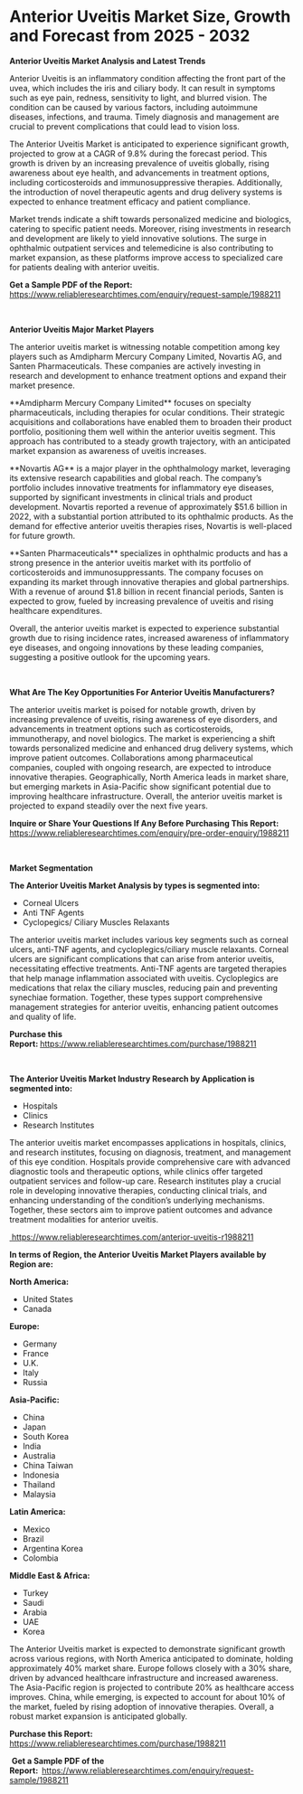 <p><h1>Anterior Uveitis Market Size, Growth and Forecast from 2025 - 2032</h1></p><p><strong>Anterior Uveitis Market Analysis and Latest Trends</strong></p>
<p><p>Anterior Uveitis is an inflammatory condition affecting the front part of the uvea, which includes the iris and ciliary body. It can result in symptoms such as eye pain, redness, sensitivity to light, and blurred vision. The condition can be caused by various factors, including autoimmune diseases, infections, and trauma. Timely diagnosis and management are crucial to prevent complications that could lead to vision loss.</p><p>The Anterior Uveitis Market is anticipated to experience significant growth, projected to grow at a CAGR of 9.8% during the forecast period. This growth is driven by an increasing prevalence of uveitis globally, rising awareness about eye health, and advancements in treatment options, including corticosteroids and immunosuppressive therapies. Additionally, the introduction of novel therapeutic agents and drug delivery systems is expected to enhance treatment efficacy and patient compliance.</p><p>Market trends indicate a shift towards personalized medicine and biologics, catering to specific patient needs. Moreover, rising investments in research and development are likely to yield innovative solutions. The surge in ophthalmic outpatient services and telemedicine is also contributing to market expansion, as these platforms improve access to specialized care for patients dealing with anterior uveitis.</p></p>
<p><strong>Get a Sample PDF of the Report:&nbsp;</strong> <a href="https://www.reliableresearchtimes.com/enquiry/request-sample/1988211?utm_campaign=3026&utm_medium=2&utm_source=Github&utm_content=ia&utm_term=19042025&utm_id=anterior-uveitis">https://www.reliableresearchtimes.com/enquiry/request-sample/1988211</a></p>
<p>&nbsp;</p>
<p><strong>Anterior Uveitis Major Market Players</strong></p>
<p><p>The anterior uveitis market is witnessing notable competition among key players such as Amdipharm Mercury Company Limited, Novartis AG, and Santen Pharmaceuticals. These companies are actively investing in research and development to enhance treatment options and expand their market presence.</p><p>**Amdipharm Mercury Company Limited** focuses on specialty pharmaceuticals, including therapies for ocular conditions. Their strategic acquisitions and collaborations have enabled them to broaden their product portfolio, positioning them well within the anterior uveitis segment. This approach has contributed to a steady growth trajectory, with an anticipated market expansion as awareness of uveitis increases.</p><p>**Novartis AG** is a major player in the ophthalmology market, leveraging its extensive research capabilities and global reach. The company’s portfolio includes innovative treatments for inflammatory eye diseases, supported by significant investments in clinical trials and product development. Novartis reported a revenue of approximately $51.6 billion in 2022, with a substantial portion attributed to its ophthalmic products. As the demand for effective anterior uveitis therapies rises, Novartis is well-placed for future growth.</p><p>**Santen Pharmaceuticals** specializes in ophthalmic products and has a strong presence in the anterior uveitis market with its portfolio of corticosteroids and immunosuppressants. The company focuses on expanding its market through innovative therapies and global partnerships. With a revenue of around $1.8 billion in recent financial periods, Santen is expected to grow, fueled by increasing prevalence of uveitis and rising healthcare expenditures.</p><p>Overall, the anterior uveitis market is expected to experience substantial growth due to rising incidence rates, increased awareness of inflammatory eye diseases, and ongoing innovations by these leading companies, suggesting a positive outlook for the upcoming years.</p></p>
<p>&nbsp;</p>
<p><strong>What Are The Key Opportunities For Anterior Uveitis Manufacturers?</strong></p>
<p><p>The anterior uveitis market is poised for notable growth, driven by increasing prevalence of uveitis, rising awareness of eye disorders, and advancements in treatment options such as corticosteroids, immunotherapy, and novel biologics. The market is experiencing a shift towards personalized medicine and enhanced drug delivery systems, which improve patient outcomes. Collaborations among pharmaceutical companies, coupled with ongoing research, are expected to introduce innovative therapies. Geographically, North America leads in market share, but emerging markets in Asia-Pacific show significant potential due to improving healthcare infrastructure. Overall, the anterior uveitis market is projected to expand steadily over the next five years.</p></p>
<p><strong>Inquire or Share Your Questions If Any Before Purchasing This Report:</strong> <a href="https://www.reliableresearchtimes.com/enquiry/pre-order-enquiry/1988211?utm_campaign=3026&utm_medium=2&utm_source=Github&utm_content=ia&utm_term=19042025&utm_id=anterior-uveitis">https://www.reliableresearchtimes.com/enquiry/pre-order-enquiry/1988211</a></p>
<p>&nbsp;</p>
<p><strong>Market Segmentation</strong></p>
<p><strong>The Anterior Uveitis Market Analysis by types is segmented into:</strong></p>
<p><ul><li>Corneal Ulcers</li><li>Anti TNF Agents</li><li>Cyclopegics/ Ciliary Muscles Relaxants</li></ul></p>
<p><p>The anterior uveitis market includes various key segments such as corneal ulcers, anti-TNF agents, and cycloplegics/ciliary muscle relaxants. Corneal ulcers are significant complications that can arise from anterior uveitis, necessitating effective treatments. Anti-TNF agents are targeted therapies that help manage inflammation associated with uveitis. Cycloplegics are medications that relax the ciliary muscles, reducing pain and preventing synechiae formation. Together, these types support comprehensive management strategies for anterior uveitis, enhancing patient outcomes and quality of life.</p></p>
<p><strong>Purchase this Report:&nbsp;</strong><a href="https://www.reliableresearchtimes.com/purchase/1988211?utm_campaign=3026&utm_medium=2&utm_source=Github&utm_content=ia&utm_term=19042025&utm_id=anterior-uveitis">https://www.reliableresearchtimes.com/purchase/1988211</a></p>
<p>&nbsp;</p>
<p><strong>The Anterior Uveitis Market Industry Research by Application is segmented into:</strong></p>
<p><ul><li>Hospitals</li><li>Clinics</li><li>Research Institutes</li></ul></p>
<p><p>The anterior uveitis market encompasses applications in hospitals, clinics, and research institutes, focusing on diagnosis, treatment, and management of this eye condition. Hospitals provide comprehensive care with advanced diagnostic tools and therapeutic options, while clinics offer targeted outpatient services and follow-up care. Research institutes play a crucial role in developing innovative therapies, conducting clinical trials, and enhancing understanding of the condition’s underlying mechanisms. Together, these sectors aim to improve patient outcomes and advance treatment modalities for anterior uveitis.</p></p>
<p><a href="https://www.reliableresearchtimes.com/anterior-uveitis-r1988211?utm_campaign=3026&utm_medium=2&utm_source=Github&utm_content=ia&utm_term=19042025&utm_id=anterior-uveitis">&nbsp;https://www.reliableresearchtimes.com/anterior-uveitis-r1988211</a></p>
<p><strong>In terms of Region, the Anterior Uveitis Market Players available by Region are:</strong></p>
<p>
    <p> <strong> North America: </strong>
        <ul>
            <li>United States</li>
            <li>Canada</li>
        </ul>
        </p> 
    <p> <strong> Europe: </strong>
        <ul>
            <li>Germany</li>
            <li>France</li>
            <li>U.K.</li>
            <li>Italy</li>
            <li>Russia</li>
        </ul>
        </p> 
    <p> <strong> Asia-Pacific: </strong>
        <ul>
            <li>China</li>
            <li>Japan</li>
            <li>South Korea</li>
            <li>India</li>
            <li>Australia</li>
            <li>China Taiwan</li>
            <li>Indonesia</li>
            <li>Thailand</li>
            <li>Malaysia</li>
        </ul>
        </p> 
    <p> <strong> Latin America: </strong>
        <ul>
            <li>Mexico</li>
            <li>Brazil</li>
            <li>Argentina Korea</li>
            <li>Colombia</li>
        </ul>
        </p> 
    <p> <strong> Middle East & Africa: </strong>
        <ul>
            <li>Turkey</li>
            <li>Saudi</li>
            <li>Arabia</li>
            <li>UAE</li>
            <li>Korea</li>
        </ul>
    </p>
    </p>
<p><p>The Anterior Uveitis market is expected to demonstrate significant growth across various regions, with North America anticipated to dominate, holding approximately 40% market share. Europe follows closely with a 30% share, driven by advanced healthcare infrastructure and increased awareness. The Asia-Pacific region is projected to contribute 20% as healthcare access improves. China, while emerging, is expected to account for about 10% of the market, fueled by rising adoption of innovative therapies. Overall, a robust market expansion is anticipated globally.</p></p>
<p><strong>Purchase this Report: </strong><a href="https://www.reliableresearchtimes.com/purchase/1988211?utm_campaign=3026&utm_medium=2&utm_source=Github&utm_content=ia&utm_term=19042025&utm_id=anterior-uveitis">https://www.reliableresearchtimes.com/purchase/1988211</a></p>
<p>&nbsp;<strong>Get a Sample PDF of the Report:&nbsp;&nbsp;</strong><a href="https://www.reliableresearchtimes.com/enquiry/request-sample/1988211?utm_campaign=3026&utm_medium=2&utm_source=Github&utm_content=ia&utm_term=19042025&utm_id=anterior-uveitis">https://www.reliableresearchtimes.com/enquiry/request-sample/1988211</a></p>
<p><strong></strong></p>
<p><p></p><p></p><p></p></p>